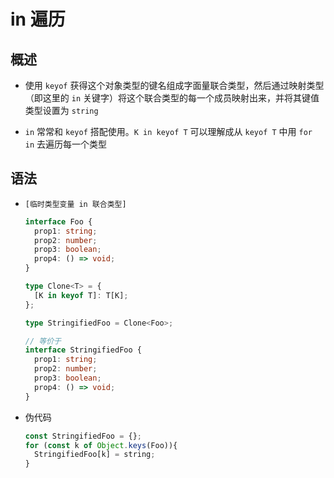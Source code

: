 # in 遍历

## 概述

  - 使用 `keyof` 获得这个对象类型的键名组成字面量联合类型，然后通过映射类型（即这里的 `in` 关键字）将这个联合类型的每一个成员映射出来，并将其键值类型设置为 `string`

  - `in` 常常和 `keyof` 搭配使用。`K in keyof T` 可以理解成从 `keyof T` 中用 `for in` 去遍历每一个类型

## 语法

  - `[临时类型变量 in 联合类型]`

    ```typescript
    interface Foo {
      prop1: string;
      prop2: number;
      prop3: boolean;
      prop4: () => void;
    }

    type Clone<T> = {
      [K in keyof T]: T[K];
    };

    type StringifiedFoo = Clone<Foo>;

    // 等价于
    interface StringifiedFoo {
      prop1: string;
      prop2: number;
      prop3: boolean;
      prop4: () => void;
    }
    ```

  - 伪代码

    ```typescript
    const StringifiedFoo = {};
    for (const k of Object.keys(Foo)){
      StringifiedFoo[k] = string;
    }
    ```
